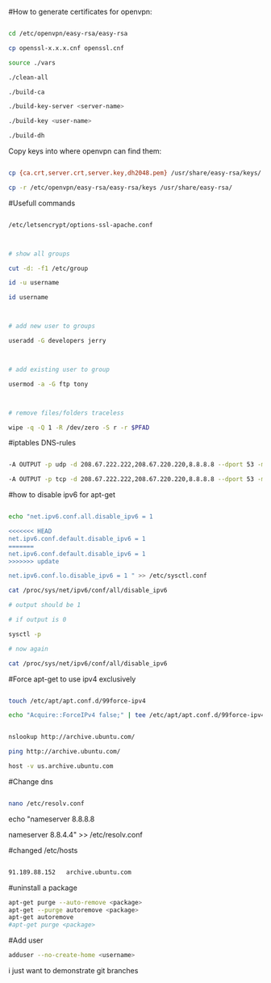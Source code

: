 #How to generate certificates for openvpn:

```bash

cd /etc/openvpn/easy-rsa/easy-rsa

cp openssl-x.x.x.cnf openssl.cnf

source ./vars

./clean-all

./build-ca

./build-key-server <server-name>

./build-key <user-name>

./build-dh

```



Copy keys into where openvpn can find them:

```bash

cp {ca.crt,server.crt,server.key,dh2048.pem} /usr/share/easy-rsa/keys/

cp -r /etc/openvpn/easy-rsa/easy-rsa/keys /usr/share/easy-rsa/

```



#Usefull commands

```bash

/etc/letsencrypt/options-ssl-apache.conf



# show all groups

cut -d: -f1 /etc/group

id -u username

id username



# add new user to groups

useradd -G developers jerry



# add existing user to group

usermod -a -G ftp tony



# remove files/folders traceless

wipe -q -Q 1 -R /dev/zero -S r -r $PFAD

```



#iptables DNS-rules

```bash

-A OUTPUT -p udp -d 208.67.222.222,208.67.220.220,8.8.8.8 --dport 53 -m state --state NEW,ESTABLISHED -j ACCEPT

-A OUTPUT -p tcp -d 208.67.222.222,208.67.220.220,8.8.8.8 --dport 53 -m state --state NEW,ESTABLISHED -j ACCEPT

```



#how to disable ipv6 for apt-get

```bash

echo "net.ipv6.conf.all.disable_ipv6 = 1

<<<<<<< HEAD
net.ipv6.conf.default.disable_ipv6 = 1 
=======
net.ipv6.conf.default.disable_ipv6 = 1
>>>>>>> update

net.ipv6.conf.lo.disable_ipv6 = 1 " >> /etc/sysctl.conf

cat /proc/sys/net/ipv6/conf/all/disable_ipv6

# output should be 1

# if output is 0

sysctl -p

# now again

cat /proc/sys/net/ipv6/conf/all/disable_ipv6

```



#Force apt-get to use ipv4 exclusively

```bash

touch /etc/apt/apt.conf.d/99force-ipv4

echo "Acquire::ForceIPv4 false;" | tee /etc/apt/apt.conf.d/99force-ipv4

```



```bash

nslookup http://archive.ubuntu.com/

ping http://archive.ubuntu.com/

host -v us.archive.ubuntu.com

```



#Change dns

```bash

nano /etc/resolv.conf

```

echo "nameserver 8.8.8.8

nameserver 8.8.4.4" >> /etc/resolv.conf



#changed /etc/hosts

```bash

91.189.88.152   archive.ubuntu.com

```

#uninstall a package
```bash
apt-get purge --auto-remove <package>
apt-get --purge autoremove <package>
apt-get autoremove
#apt-get purge <package>
```

#Add user
```bash
adduser --no-create-home <username>
```

i just want to demonstrate git branches
